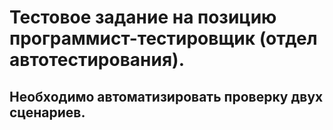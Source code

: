 # Тестовое задание на позицию программист-тестировщик (отдел автотестирования).

## Необходимо автоматизировать проверку двух сценариев.
